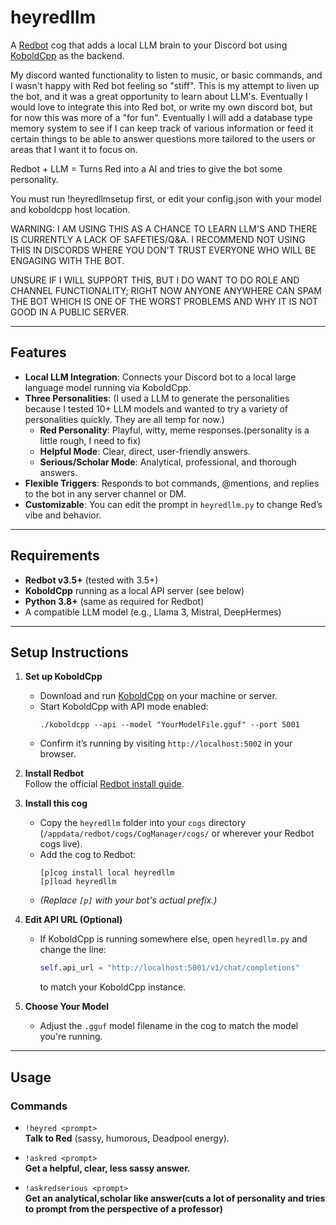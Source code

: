 # heyredllm

A [Redbot](https://github.com/Cog-Creators/Red-DiscordBot) cog that adds a local LLM brain to your Discord bot using [KoboldCpp](https://github.com/LostRuins/koboldcpp) as the backend.

My discord wanted functionality to listen to music, or basic commands, and I wasn't happy with Red bot feeling so "stiff". This is my attempt to liven up the bot, and it was a great opportunity to learn about LLM's. Eventually I would love to integrate this into Red bot, or write my own discord bot, but for now this was more of a "for fun". Eventually I will add a database type memory system to see if I can keep track of various information or feed it certain things to be able to answer questions more tailored to the users or areas that I want it to focus on.

Redbot + LLM = Turns Red into a AI and tries to give the bot some personality.

You must run !heyredllmsetup first, or edit your config.json with your model and koboldcpp host location.

WARNING: I AM USING THIS AS A CHANCE TO LEARN LLM'S AND THERE IS CURRENTLY A LACK OF SAFETIES/Q&A. I RECOMMEND NOT USING THIS IN DISCORDS WHERE YOU DON'T TRUST EVERYONE WHO WILL BE ENGAGING WITH THE BOT.

UNSURE IF I WILL SUPPORT THIS, BUT I DO WANT TO DO ROLE AND CHANNEL FUNCTIONALITY; RIGHT NOW ANYONE ANYWHERE CAN SPAM THE BOT WHICH IS ONE OF THE WORST PROBLEMS AND WHY IT IS NOT GOOD IN A PUBLIC SERVER.

---

## Features

- **Local LLM Integration**: Connects your Discord bot to a local large language model running via KoboldCpp.
- **Three Personalities**:
(I used a LLM to generate the personalities because I tested 10+ LLM models and wanted to try a variety of personalities quickly. They are all temp for now.)
  - **Red Personality**: Playful, witty, meme responses.(personality is a little rough, I need to fix)
  - **Helpful Mode**: Clear, direct, user-friendly answers.
  - **Serious/Scholar Mode**: Analytical, professional, and thorough answers.
- **Flexible Triggers**: Responds to bot commands, @mentions, and replies to the bot in any server channel or DM.
- **Customizable**: You can edit the prompt in `heyredllm.py` to change Red’s vibe and behavior.

---

## Requirements

- **Redbot v3.5+** (tested with 3.5+)
- **KoboldCpp** running as a local API server (see below)
- **Python 3.8+** (same as required for Redbot)
- A compatible LLM model (e.g., Llama 3, Mistral, DeepHermes)

---

## Setup Instructions

1. **Set up KoboldCpp**
   - Download and run [KoboldCpp](https://github.com/LostRuins/koboldcpp) on your machine or server.
   - Start KoboldCpp with API mode enabled:
     ```
     ./koboldcpp --api --model "YourModelFile.gguf" --port 5001
     ```
   - Confirm it’s running by visiting `http://localhost:5002` in your browser.

2. **Install Redbot**  
   Follow the official [Redbot install guide](https://docs.discord.red/en/stable/).

3. **Install this cog**
   - Copy the `heyredllm` folder into your `cogs` directory (`/appdata/redbot/cogs/CogManager/cogs/` or wherever your Redbot cogs live).
   - Add the cog to Redbot:
     ```
     [p]cog install local heyredllm
     [p]load heyredllm
     ```
   - *(Replace `[p]` with your bot's actual prefix.)*

4. **Edit API URL (Optional)**
   - If KoboldCpp is running somewhere else, open `heyredllm.py` and change the line:
     ```python
     self.api_url = "http://localhost:5001/v1/chat/completions"
     ```
     to match your KoboldCpp instance.

5. **Choose Your Model**
   - Adjust the `.gguf` model filename in the cog to match the model you're running.

---

## Usage

### Commands

- `!heyred <prompt>`  
  **Talk to Red** (sassy, humorous, Deadpool energy).

- `!askred <prompt>`  
  **Get a helpful, clear, less sassy answer.**

- `!askredserious <prompt>`  
  **Get an analytical,scholar like answer(cuts a lot of personality and tries to prompt from the perspective of a professor)**
